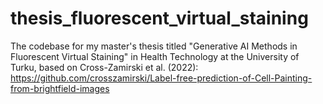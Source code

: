# thesis_fluorescent_virtual_staining
The codebase for my master's thesis titled "Generative AI Methods in Fluorescent Virtual Staining" in Health Technology at the University of Turku, based on Cross-Zamirski et al. (2022): https://github.com/crosszamirski/Label-free-prediction-of-Cell-Painting-from-brightfield-images
